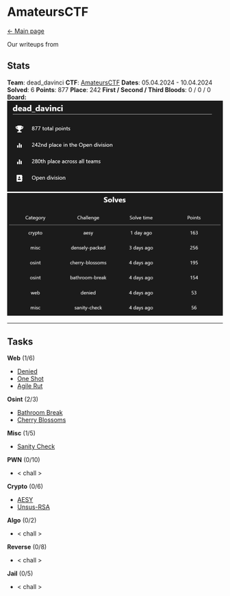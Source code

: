 # AmateursCTF

[<- Main page](../../)

Our writeups from 
## Stats

**Team**:  dead_davinci
**CTF**: [AmateursCTF](https://ctftime.org/event/2226)
**Dates**: 05.04.2024 - 10.04.2024
**Solved**: 6
**Points**: 877
**Place**: 242
**First / Second / Third Bloods**: 0 / 0 / 0
**Board:**
![](assets/Pasted%20image%2020240410153028.png)
![](assets/Pasted%20image%2020240410153038.png)

---
## Tasks

**Web** (1/6)
- [Denied](web/denied/readme.md)
- [One Shot](web/one-shot/readme.md)
- [Agile Rut](web/agile-rut/readme.md)

**Osint** (2/3)
- [Bathroom Break](osint/bathroom-break/readme.md)
- [Cherry Blossoms](osint/cherry-blossoms/readme.md)

**Misc** (1/5)
- [Sanity Check](misc/sanity-check/readme.md)

**PWN** (0/10)
- < chall >

**Crypto** (0/6)
- [AESY](web/aesy/readme.md)
- [Unsus-RSA](crypto/unsus-rsa/readme.md)

**Algo** (0/2)
- < chall >

**Reverse** (0/8)
- < chall >

**Jail** (0/5)
- < chall >




